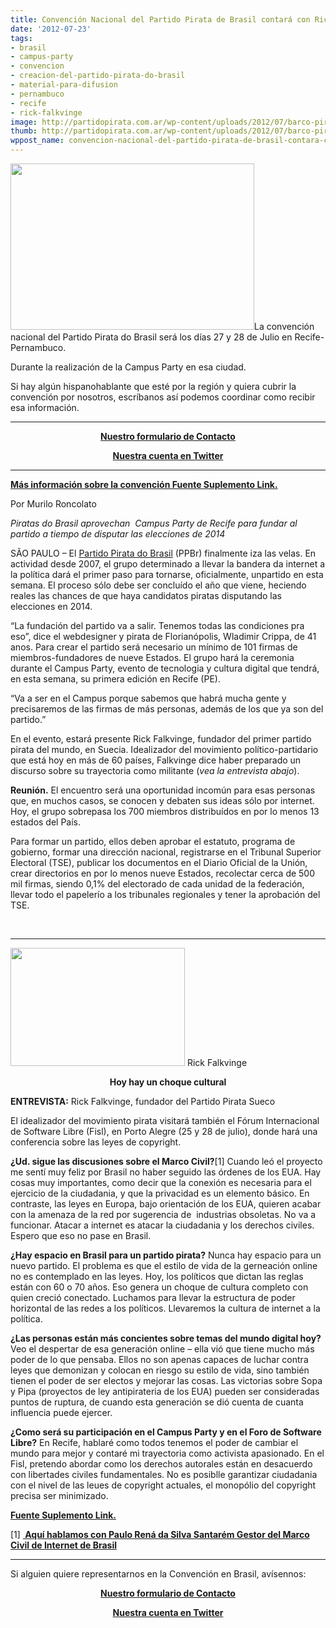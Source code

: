 ```yaml
---
title: Convención Nacional del Partido Pirata de Brasil contará con Rick Falkvinge
date: '2012-07-23'
tags:
- brasil
- campus-party
- convencion
- creacion-del-partido-pirata-do-brasil
- material-para-difusion
- pernambuco
- recife
- rick-falkvinge
image: http://partidopirata.com.ar/wp-content/uploads/2012/07/barco-pirata-partido.png
thumb: http://partidopirata.com.ar/wp-content/uploads/2012/07/barco-pirata-partido-150x150.png
wppost_name: convencion-nacional-del-partido-pirata-de-brasil-contara-con-rick-falkvinge
---
```


<a href="http://partidopirata.com.ar/wp-content/uploads/2012/07/barco-pirata-partido.png"><img class="alignright size-full wp-image-5466" title="barco-pirata-partido" src="http://partidopirata.com.ar/wp-content/uploads/2012/07/barco-pirata-partido.png" alt="" width="390" height="266" /></a>La convención nacional del Partido Pirata do Brasil será los días 27 y 28 de Julio en Recife-Pernambuco.

Durante la realización de la Campus Party en esa ciudad.

Si hay algún hispanohablante que esté por la región y quiera cubrir la convención por nosotros, escríbanos así podemos coordinar como recibir esa información.

<hr />

<center><strong><a href="http://partidopirata.com.ar/contacto" target="_blank">Nuestro formulario de Contacto</a></strong></center>
<p style="text-align: center;"><strong><a href="https://twitter.com/PartidoPirataAr" target="_blank">Nuestra cuenta en Twitter</a></strong></p>


<hr />

<strong><a href="http://blogs.estadao.com.br/link/piratas-a-bordo/" target="_blank">Más información sobre la convención Fuente Suplemento Link.</a></strong>

Por Murilo Roncolato

<em>Piratas do Brasil aprovechan  Campus Party de Recife para fundar al partido a tiempo de disputar las elecciones de 2014</em>

SÃO PAULO – El <a href="http://www.partidopirata.org/">Partido Pirata do Brasil</a> (PPBr) finalmente iza las velas. En actividad desde 2007, el grupo determinado a llevar la bandera da internet a la política dará el primer paso para tornarse, oficialmente, unpartido en esta semana. El proceso sólo debe ser concluído el año que viene, heciendo reales las chances de que haya candidatos piratas disputando las elecciones en 2014.

“La fundación del partido va a salir. Tenemos todas las condiciones pra eso”, dice el webdesigner y pirata de Florianópolis, Wladimir Crippa, de 41 anos. Para crear el partido será necesario un mínimo de 101 firmas de miembros-fundadores de nueve Estados. El grupo hará la ceremonia durante el Campus Party, evento de tecnologia y cultura digital que tendrá, en esta semana, su primera edición en Recife (PE).

“Va a ser en el Campus porque sabemos que habrá mucha gente y precisaremos de las firmas de más personas, además de los que ya son del partido.”

En el evento, estará presente Rick Falkvinge, fundador del primer partido pirata del mundo, en Suecia. Idealizador del movimiento político-partidario que está hoy en más de 60 países, Falkvinge dice haber preparado un discurso sobre su trayectoria como militante (<em>vea la entrevista abajo</em>).

<strong>Reunión.</strong> El encuentro será una oportunidad incomún para esas personas que, en muchos casos, se conocen y debaten sus ideas sólo por internet. Hoy, el grupo sobrepasa los 700 miembros distribuídos en por lo menos 13 estados del País.

Para formar un partido, ellos deben aprobar el estatuto, programa de gobierno, formar una dirección nacional, registrarse en el Tribunal Superior Electoral (TSE), publicar los documentos en el Diario Oficial de la Unión, crear directorios en por lo menos nueve Estados, recolectar cerca de 500 mil firmas, siendo 0,1% del electorado de cada unidad de la federación, llevar todo el papelerío a los tribunales regionales y tener la aprobación del TSE.

&nbsp;

<hr />

<a href="http://partidopirata.com.ar/wp-content/uploads/2012/07/rick-falkvinge-div.png"><img class=" wp-image-5467" title="rick-falkvinge-div" src="http://partidopirata.com.ar/wp-content/uploads/2012/07/rick-falkvinge-div.png" alt="" width="279" height="189" /></a> Rick Falkvinge

<p style="text-align: center;"><strong>Hoy hay un choque cultural</strong></p>
<strong>ENTREVISTA:</strong> Rick Falkvinge, fundador del Partido Pirata Sueco

El idealizador del movimiento pirata visitará también el Fórum Internacional de Software Libre (Fisl), en Porto Alegre (25 y 28 de julio), donde hará una conferencia sobre las leyes de copyright.

<strong>¿Ud. sigue las discusiones sobre el Marco Civil?</strong>[1]
Cuando leó el proyecto me sentí muy feliz por Brasil no haber seguido las órdenes de los EUA. Hay cosas muy importantes, como decir que la conexión es necesaria para el ejercicio de la ciudadania, y que la privacidad es un elemento básico. En contraste, las leyes en Europa, bajo orientación de los EUA, quieren acabar con la amenaza de la red por sugerencia de  industrias obsoletas. No va a funcionar. Atacar a internet es atacar la ciudadania y los derechos civiles. Espero que eso no pase en Brasil.

<strong><a href="http://ar.groups.yahoo.com/group/librosgratis/spam">¿</a>Hay espacio en Brasil para un partido pirata?</strong>
Nunca hay espacio para un nuevo partido. El problema es que el estilo de vida de la gerneación online no es contemplado en las leyes. Hoy, los políticos que dictan las reglas están con 60 o 70 años. Eso genera un choque de cultura completo con quien creció conectado. Luchamos para llevar la estructura de poder horizontal de las redes a los políticos. Llevaremos la cultura de internet a la política.

<strong><a href="http://ar.groups.yahoo.com/group/librosgratis/spam">¿</a>Las personas están más concientes sobre temas del mundo digital hoy?</strong>
Veo el despertar de esa generación online – ella vió que tiene mucho más poder de lo que pensaba. Ellos no son apenas capaces de luchar contra leyes que demonizan y colocan en riesgo su estilo de vida, sino también tienen el poder de ser electos y mejorar las cosas. Las victorias sobre Sopa y Pipa (proyectos de ley antipirateria de los EUA) pueden ser consideradas puntos de ruptura, de cuando esta generación se dió cuenta de cuanta influencia puede ejercer.

<strong><a href="http://ar.groups.yahoo.com/group/librosgratis/spam">¿</a>Como será su participación en el Campus Party y en el Foro de Software Libre?</strong>
En Recife, hablaré como todos tenemos el poder de cambiar el mundo para mejor y contaré mi trayectoria como activista apasionado. En el Fisl, pretendo abordar como los derechos autorales están en desacuerdo con libertades civiles fundamentales. No es posiblle garantizar ciudadania con el nivel de las leues de copyright actuales, el monopólio del copyright precisa ser minimizado.

<strong><a href="http://blogs.estadao.com.br/link/piratas-a-bordo/" target="_blank">Fuente Suplemento Link.</a></strong>

[1] <strong><a href="http://partidopirata.com.ar/3891/podcast-con-paulo-rena-da-silva-santarem-gestor-del-marco-civil-de-internet-de-brasil"> Aquí hablamos con Paulo Rená da Silva Santarém Gestor del Marco Civil de Internet de Brasil</a></strong>

<hr />

Si alguien quiere representarnos en la Convención en Brasil, avísennos:

<center><strong><a href="http://partidopirata.com.ar/contacto" target="_blank">Nuestro formulario de Contacto</a></strong></center>
<p style="text-align: center;"><strong><a href="https://twitter.com/PartidoPirataAr" target="_blank">Nuestra cuenta en Twitter</a></strong></p>
